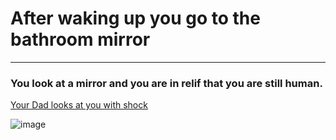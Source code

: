 # After waking up you go to the bathroom mirror
---

### You look at a mirror and you are in relif that you are still human.                

[Your Dad looks at you with shock](shock.md)

                                          
![image](https://github.com/fatjond0413/CYOA/assets/146867501/90e6667d-82ce-4a46-b260-f3c1c0473b15)
